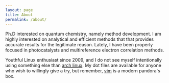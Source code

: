 ```yaml
---
layout: page
title: About
permalink: /about/
---
```


Ph.D interested on quantum chemistry, namely method development. I am 
highly interested on analytical and efficient methods that that provides accurate 
results for the legitimate reason. Lately, I have been properly focused in 
photocatalysts and multireference electron correlation methods.

Youthful Linux enthusiast since 2009, and I do not see myself intentionally 
using something else than [arch linux][arh linux]. My dot files are available for anyone 
who wish to willingly give a try, but remember, [vim][vim] is a modern pandora's box.


[vim]:         https://www.vim.org
[kernel]:      https://www.kernel.org/
[arh linux]:   https://www.archlinux.org/
[jekyll-gh]:   https://github.com/jekyll/jekyll
[jekyll-help]: https://github.com/jekyll/jekyll-help
